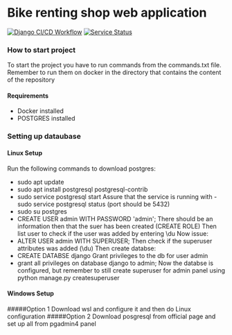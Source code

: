 # Bike renting shop web application
[![Django CI/CD Workflow](https://github.com/WUT-SE-2/bike-renting-shop-project/actions/workflows/main.yml/badge.svg)](https://github.com/WUT-SE-2/bike-renting-shop-project/actions/workflows/main.yml)
[![Service Status](https://img.shields.io/static/v1?label=Service&message=live&color=brightgreen)](https://bike-renting.onrender.com/)

### How to start project 
To start the project you have to run commands from the commands.txt file.
Remember to run them on docker in the directory that contains the content of the repository


#### Requirements
- Docker installed 
- POSTGRES installed 


### Setting up dataubase
#### Linux Setup 
Run the following commands to download postgres:
- sudo apt update 
- sudo apt install postgresql postgresql-contrib
- sudo service postgresql start 
Assure that the service is running with -sudo service postgresql status (port should be 5432)
- sudo su postgres
- CREATE USER admin WITH PASSWORD 'admin';
There should be an information then that the suer has been created (CREATE ROLE) 
Then list user to check if the user was added by entering \du
Now issue:
- ALTER USER admin WITH SUPERUSER;
Then check if the superuser  attributes was added (\du)
Then create databse:
- CREATE DATABSE django
Grant privileges to the db for user admin
- grant all privileges on database django to admin;
Now the databse is configured, but remember to still create superuser for admin panel using python manage.py createsuperuser

#### Windows Setup
#####Option 1 
Download wsl and configure it and then do Linux configuration 
#####Option 2 
Download posgresql from official page and set up all from pgadmin4 panel 


